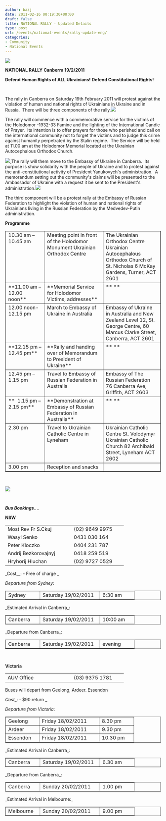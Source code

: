 ```yaml
---
author: bazj
date: 2011-02-16 00:19:30+00:00
draft: false
title: NATIONAL RALLY - Updated Details
type: post
url: /events/national-events/rally-update-eng/
categories:
- Community
- National Events
---
```


[![](http://www.ozeukes.com/wp-content/uploads/2011/02/CYOA-logo-150px-high5.png)
](http://www.ozeukes.com/wp-content/uploads/2011/02/CYOA-logo-150px-high5.png)


**NATIONAL RALLY**
**Canberra 19/2/2011**




**Defend Human Rights of ALL Ukrainians!**
**Defend Constitutional Rights!**


 

The rally in Canberra on Saturday 19th February 2011 will protest against the violation of human and national rights of Ukrainians in Ukraine and in Russia.  There will be three components of the rally.[![](http://www.ozeukes.com/wp-content/uploads/2011/02/Thumb-holodomor_b_en.jpg)
](http://www.ozeukes.com/wp-content/uploads/2011/02/Thumb-holodomor_b_en.jpg)

The rally will commence with a commemorative service for the victims of the Holodomor -1932-33 Famine and the lighting of the International Candle of Prayer.  Its intention is to offer prayers for those who perished and call on the international community not to forget the victims and to judge this crime against humanity perpetrated by the Stalin regime.  The Service will be held at 11.00 am at the Holodomor Memorial located at the Ukrainian Autocephalous Orthodox Church.

[![](http://www.ozeukes.com/wp-content/uploads/2011/02/Thumb-Ukrainian-Constitution1.jpg)
](http://www.ozeukes.com/wp-content/uploads/2011/02/Thumb-Ukrainian-Constitution1.jpg)The rally will them move to the Embassy of Ukraine in Canberra.  Its purpose is show solidarity with the people of Ukraine and to protest against the anti-constitutional activity of President Yanukovych's administration.  A memorandum setting out the community's claims will be presented to the Ambassador of Ukraine with a request it be sent to the President's administration.[![](http://www.ozeukes.com/wp-content/uploads/2011/02/Thumb-universal-declaration-of-human-rights1.jpg)
](http://www.ozeukes.com/wp-content/uploads/2011/02/Thumb-universal-declaration-of-human-rights1.jpg)

The third component will be a protest rally at the Embassy of Russian Federation to highlight the violation of human and national rights of Ukrainians living in the Russian Federation by the Medvedev-Putin administration.

**Programme**
<table cellpadding="0" cellspacing="0" border="1" >
<tbody >
<tr >

<td width="198" valign="top" >10.30 am – 10.45 am
</td>

<td width="260" valign="top" >Meeting point in front of the Holodomor Monument
Ukrainian Orthodox Centre
</td>

<td width="284" valign="top" >The Ukrainian Orthodox Centre
Ukrainian Autocephalous Orthodox Church of St. Nicholas
6 McKay Gardens,
Turner, ACT 2601
</td>
</tr>
<tr >

<td width="198" valign="top" >**11.00 am – 12.00 noon**
</td>

<td width="260" valign="top" >**Memorial Service for Holodomor Victims, addresses**
</td>

<td width="284" valign="top" >** **
</td>
</tr>
<tr >

<td width="198" valign="top" >12.00 noon- 12.15 pm
</td>

<td width="260" valign="top" >March to Embassy of Ukraine in Australia
</td>

<td width="284" valign="top" >Embassy of Ukraine in Australia and New Zealand
Level 12, St. George Centre,
60 Marcus Clarke Street,
Canberra, ACT 2601
</td>
</tr>
<tr >

<td width="198" valign="top" >**12.15 pm – 12.45 pm**
</td>

<td width="260" valign="top" >**Rally and handing over of Memorandum to President of Ukraine**
</td>

<td width="284" valign="top" >** **
</td>
</tr>
<tr >

<td width="198" valign="top" >12.45 pm – 1.15 pm
</td>

<td width="260" valign="top" >Travel to Embassy of Russian Federation in Australia
</td>

<td width="284" valign="top" >Embassy of The Russian Federation
76 Canberra Ave,
Griffith, ACT 2603
</td>
</tr>
<tr >

<td width="198" valign="top" >**  1.15 pm – 2.15 pm**
</td>

<td width="260" valign="top" >**Demonstration at Embassy of Russian Federation in Australia**
</td>

<td width="284" valign="top" >** **
</td>
</tr>
<tr >

<td width="198" valign="top" >2.30 pm
</td>

<td width="260" valign="top" >Travel to Ukrainian Catholic Centre in Lyneham
</td>

<td width="284" valign="top" >Ukrainian Catholic Centre
St. Volodymyr Ukrainian Catholic Church
82 Archibald Street,
Lyneham ACT 2602
</td>
</tr>
<tr >

<td width="198" valign="top" >3.00 pm
</td>

<td width="260" valign="top" >Reception and snacks
</td>

<td width="284" valign="top" > 
</td>
</tr>
</tbody>
</table>


 




[![](http://www.ozeukes.com/wp-content/uploads/2011/02/Divider-Ukrainian-Australian-flags1.png)
](http://www.ozeukes.com/wp-content/uploads/2011/02/Divider-Ukrainian-Australian-flags1.png)




 




_**Bus Bookings**__ _




**NSW**



<table cellpadding="0" cellspacing="0" border="0" >
<tbody >
<tr >

<td width="198" valign="top" >Most Rev Fr S.Ckuj
</td>

<td width="154" valign="top" >(02) 9649 9975
</td>
</tr>
<tr >

<td width="198" valign="top" >Wasyl Senko
</td>

<td width="154" valign="top" >0431 030 164
</td>
</tr>
<tr >

<td width="198" valign="top" >Peter Kloczko
</td>

<td width="154" valign="top" >0404 231 787
</td>
</tr>
<tr >

<td width="198" valign="top" >Andrij Bezkorovajnyj
</td>

<td width="154" valign="top" >0418 259 519
</td>
</tr>
<tr >

<td width="198" valign="top" >Hryhorij Hluchan
</td>

<td width="154" valign="top" >(02) 9727 0529
</td>
</tr>
</tbody>
</table>
_Cost__: - Free of charge _

_Departure from Sydney_:
<table cellpadding="0" cellspacing="0" border="1" >
<tbody >
<tr >

<td width="94" valign="top" >Sydney
</td>

<td width="177" valign="top" >Saturday 19/02/2011
</td>

<td width="95" valign="top" >6:30 am
</td>
</tr>
</tbody>
</table>
_Estimated Arrival in Canberra_:
<table cellpadding="0" cellspacing="0" border="1" >
<tbody >
<tr >

<td width="94" valign="top" >Canberra
</td>

<td width="177" valign="top" >Saturday 19/02/2011
</td>

<td width="95" valign="top" >10:00 am
</td>
</tr>
</tbody>
</table>
_Departure from Canberra_:
<table cellpadding="0" cellspacing="0" border="1" >
<tbody >
<tr >

<td width="94" valign="top" >Canberra
</td>

<td width="177" valign="top" >Saturday 19/02/2011
</td>

<td width="95" valign="top" >evening
</td>
</tr>
</tbody>
</table>
 

**Victoria**
<table cellpadding="0" cellspacing="0" border="0" >
<tbody >
<tr >

<td width="198" valign="top" >AUV Office
</td>

<td width="154" valign="top" >(03) 9375 1781
</td>
</tr>
</tbody>
</table>
Buses will depart from Geelong, Ardeer. Essendon

_Cost__: - $90 return _

_Departure from Victoria_:
<table cellpadding="0" cellspacing="0" border="1" >
<tbody >
<tr >

<td width="92" valign="top" >Geelong
</td>

<td width="177" valign="top" >Friday 18/02/2011
</td>

<td width="95" valign="top" >8.30 pm
</td>
</tr>
<tr >

<td width="92" valign="top" >Ardeer
</td>

<td width="177" valign="top" >Friday 18/02/2011
</td>

<td width="95" valign="top" >9.30 pm
</td>
</tr>
<tr >

<td width="92" valign="top" >Essendon
</td>

<td width="177" valign="top" >Friday 18/02/2011
</td>

<td width="95" valign="top" >10.30 pm
</td>
</tr>
</tbody>
</table>
_Estimated Arrival in Canberra_:
<table cellpadding="0" cellspacing="0" border="1" >
<tbody >
<tr >

<td width="94" valign="top" >Canberra
</td>

<td width="177" valign="top" >Saturday 19/02/2011
</td>

<td width="95" valign="top" >6.30 am
</td>
</tr>
</tbody>
</table>
_Departure from Canberra_:
<table cellpadding="0" cellspacing="0" border="1" >
<tbody >
<tr >

<td width="94" valign="top" >Canberra
</td>

<td width="177" valign="top" >Sunday 20/02/2011
</td>

<td width="95" valign="top" >1.00 pm
</td>
</tr>
</tbody>
</table>
_Estimated Arrival in Melbourne:_
<table cellpadding="0" cellspacing="0" border="1" >
<tbody >
<tr >

<td width="94" valign="top" >Melbourne
</td>

<td width="177" valign="top" >Sunday 20/02/2011
</td>

<td width="95" valign="top" >9.00 pm
</td>
</tr>
</tbody>
</table>
